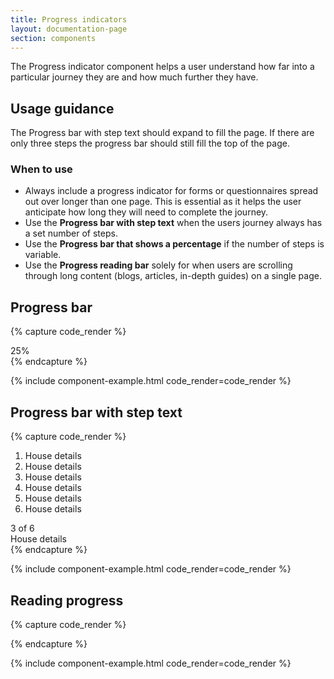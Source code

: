 ```yaml
---
title: Progress indicators
layout: documentation-page
section: components
---
```



The Progress indicator component helps a user understand how far into a particular journey they are and how much further they have.

## Usage guidance

The Progress bar with step text should expand to fill the page. If there are only three steps the progress bar should still fill the top of the page.

### When to use

- Always include a progress indicator for forms or questionnaires spread out over longer than one page. This is essential as it helps the user anticipate how long they will need to complete the journey.
- Use the **Progress bar with step text** when the users journey always has a set number of steps.
- Use the **Progress bar that shows a percentage** if the number of steps is variable.
- Use the **Progress reading bar** solely for when users are scrolling through long content (blogs, articles, in-depth guides) on a single page.


## Progress bar

{% capture code_render %}
<div class="progress">
  <div class="progress-bar" role="progressbar" style="width: 25%;" aria-valuenow="25" aria-valuemin="0" aria-valuemax="100" aria-label="25%">25%</div>
</div>
{% endcapture %}

{% include component-example.html code_render=code_render %}

## Progress bar with step text

{% capture code_render %}
<div class="progress progress-steps">
  <ol class="progress-steps-grid">
    <li class="progress-step">
      <div class="progress-bar full" aria-valuenow="100" aria-valuemin="0" aria-valuemax="100"></div>
      <div aria-hidden="true" class="step-label">House details</div>
    </li>
    <li class="progress-step">
      <div class="progress-bar full" aria-valuenow="100" aria-valuemin="0" aria-valuemax="100"></div>
      <div aria-hidden="true" class="step-label">House details</div>
    </li>
    <li class="progress-step">
      <div class="progress-bar full" aria-valuenow="100" aria-valuemin="0" aria-valuemax="100"></div>
      <div aria-hidden="true" class="step-label">House details</div>
    </li>
    <li class="progress-step">
      <div class="progress-bar empty" aria-valuenow="0" aria-valuemin="0" aria-valuemax="100"></div>
      <div aria-hidden="true" class="step-label">House details</div>
    </li>
    <li class="progress-step">
      <div class="progress-bar empty" aria-valuenow="0" aria-valuemin="0" aria-valuemax="100"></div>
      <div aria-hidden="true" class="step-label">House details</div>
    </li>
    <li class="progress-step">
      <div class="progress-bar empty" aria-valuenow="0" aria-valuemin="0" aria-valuemax="100"></div>
      <div aria-hidden="true" class="step-label">House details</div>
    </li>
  </ol>
  <div class="main-label">
    <div class="position-number">
      <span class="circle">3</span><span class="of"> of 6</span>
    </div>
    <span class="position-label">House details</span>
  </div>
</div>
{% endcapture %}

{% include component-example.html code_render=code_render %}

## Reading progress

{% capture code_render %}
<div class="progress progress-reading">
  <div class="progress-bar" role="progressbar" style="width: 25%;" aria-valuenow="25" aria-valuemin="0" aria-valuemax="100"></div>
</div>
{% endcapture %}

{% include component-example.html code_render=code_render %}

